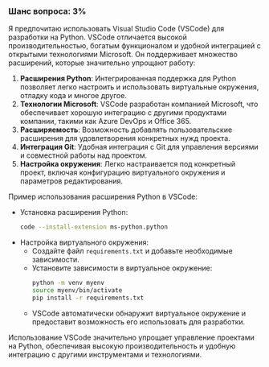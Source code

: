 ### Шанс вопроса: 3%

Я предпочитаю использовать Visual Studio Code (VSCode) для разработки на Python. VSCode отличается высокой производительностью, богатым функционалом и удобной интеграцией с открытыми технологиями Microsoft. Он поддерживает множество расширений, которые значительно упрощают работу:

1. **Расширения Python**: Интегрированная поддержка для Python позволяет легко настроить и использовать виртуальные окружения, отладку кода и многое другое.
2. **Технологии Microsoft**: VSCode разработан компанией Microsoft, что обеспечивает хорошую интеграцию с другими продуктами компании, такими как Azure DevOps и Office 365.
3. **Расширяемость**: Возможность добавлять пользовательские расширения для удовлетворения конкретных нужд проекта.
4. **Интеграция Git**: Удобная интеграция с Git для управления версиями и совместной работы над проектом.
5. **Настройка окружения**: Легко настраивается под конкретный проект, включая конфигурацию виртуального окружения и параметров редактирования.

Пример использования расширения Python в VSCode:
- Установка расширения Python:
  ```bash
  code --install-extension ms-python.python
  ```
- Настройка виртуального окружения:
  - Создайте файл `requirements.txt` и добавьте необходимые зависимости.
  - Установите зависимости в виртуальное окружение:
    ```bash
    python -m venv myenv
    source myenv/bin/activate
    pip install -r requirements.txt
    ```
  - VSCode автоматически обнаружит виртуальное окружение и предоставит возможность его использовать для разработки.

Использование VSCode значительно упрощает управление проектами на Python, обеспечивая высокую производительность и удобную интеграцию с другими инструментами и технологиями.
